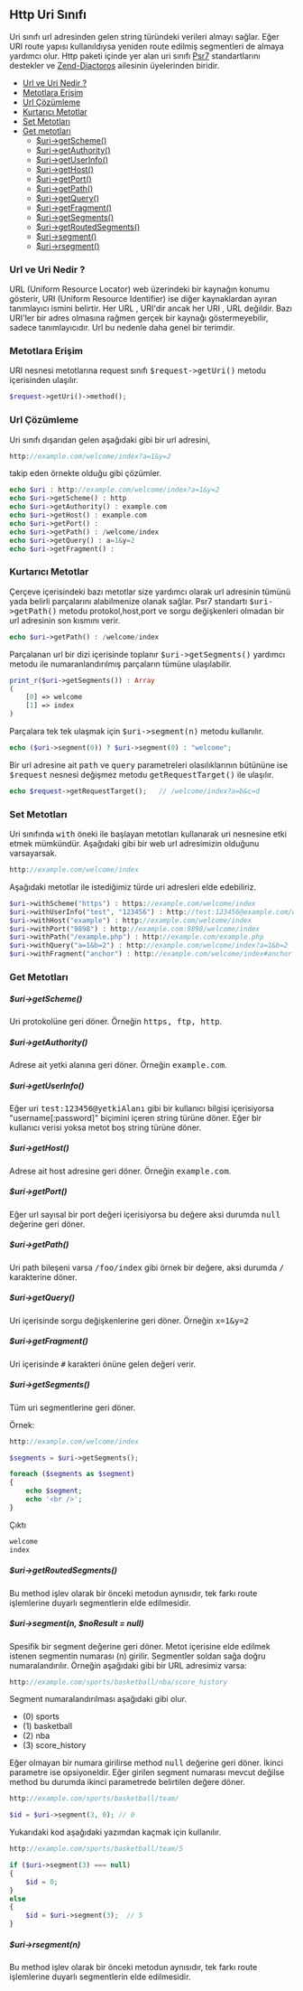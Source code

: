
## Http Uri Sınıfı

Uri sınıfı url adresinden gelen string türündeki verileri almayı sağlar. Eğer URI route yapısı kullanıldıysa yeniden route edilmiş segmentleri de almaya yardımcı olur. Http paketi içinde yer alan uri sınıfı <a href="http://www.php-fig.org/psr/psr-7/" target="_blank">Psr7</a> standartlarını destekler ve <a href="https://github.com/zendframework/zend-diactoros" target="_blank">Zend-Diactoros</a> ailesinin üyelerinden biridir.

<ul>
    <li><a href="#url-and-uri">Url ve Uri Nedir ?</a></li>
    <li><a href="#accessing-methods">Metotlara Erişim</a></li>
    <li><a href="#resolving-url">Url Çözümleme</a></li>
    <li><a href="#helper-methods">Kurtarıcı Metotlar</a></li>
    <li><a href="#set-methods">Set Metotları</a></li>
    <li>
        <a href="#get-methods">Get metotları</a>
        <ul>
            <li><a href="#getScheme">$uri->getScheme()</a></li>
            <li><a href="#getAuthority">$uri->getAuthority()</a></li>
            <li><a href="#getUserInfo">$uri->getUserInfo()</a></li>
            <li><a href="#getHost">$uri->getHost()</a></li>
            <li><a href="#getPort">$uri->getPort()</a></li>
            <li><a href="#getPath">$uri->getPath()</a></li>
            <li><a href="#getQuery">$uri->getQuery()</a></li>
            <li><a href="#getFragment">$uri->getFragment()</a></li>
            <li><a href="#getSegments">$uri->getSegments()</a></li>
            <li><a href="#getRoutedSegments">$uri->getRoutedSegments()</a></li>
            <li><a href="#segment">$uri->segment()</a></li>
            <li><a href="#rsegment">$uri->rsegment()</a></li>
        </ul>
    </li>
</ul>


<a name="url-and-uri"></a>

### Url ve Uri Nedir ? 

URL (Uniform Resource Locator) web üzerindeki bir kaynağın konumu gösterir, URI (Uniform Resource Identifier) ise diğer kaynaklardan ayıran tanımlayıcı ismini belirtir. 
Her URL , URI'dir ancak her URI , URL değildir. Bazı URI'ler bir adres olmasına rağmen gerçek bir kaynağı göstermeyebilir, sadece tanımlayıcıdır. Url bu nedenle daha genel bir terimdir.

<a name="accessing-methods"></a>

### Metotlara Erişim

URI nesnesi metotlarına request sınıfı <kbd>$request->getUri()</kbd> metodu içerisinden ulaşılır.

```php
$request->getUri()->method();
```

<a name="resolving-url"></a>

### Url Çözümleme

Uri sınıfı dışarıdan gelen aşağıdaki gibi bir url adresini,

```php
http://example.com/welcome/index?a=1&y=2
```

takip eden örnekte olduğu gibi çözümler.

```php
echo $uri : http://example.com/welcome/index?a=1&y=2
echo $uri->getScheme() : http
echo $uri->getAuthority() : example.com
echo $uri->getHost() : example.com
echo $uri->getPort() : 
echo $uri->getPath() : /welcome/index
echo $uri->getQuery() : a=1&y=2
echo $uri->getFragment() : 
```

<a name="helper-methods"></a>

### Kurtarıcı Metotlar

Çerçeve içerisindeki bazı metotlar size yardımcı olarak url adresinin tümünü yada belirli parçalarını alabilmenize olanak sağlar. Psr7 standartı <kbd>$uri->getPath()</kbd> metodu protokol,host,port ve sorgu değişkenleri olmadan bir url adresinin son kısmını verir.

```php
echo $uri->getPath() : /welcome/index
```

Parçalanan url bir dizi içerisinde toplanır <kbd>$uri->getSegments()</kbd> yardımcı metodu ile numaranlandırılmış parçaların tümüne ulaşılabilir.

```php
print_r($uri->getSegments()) : Array
(
    [0] => welcome
    [1] => index
)
```

Parçalara tek tek ulaşmak için <kbd>$uri->segment(n)</kbd> metodu kullanılır.

```php
echo ($uri->segment(0)) ? $uri->segment(0) : "welcome";
```

Bir url adresine ait <kbd>path</kbd> ve <kbd>query</kbd> parametreleri olasılıklarının bütününe ise <kbd>$request</kbd> nesnesi değişmez metodu <kbd>getRequestTarget()</kbd> ile ulaşılır.

```php
echo $request->getRequestTarget();   // /welcome/index?a=b&c=d
```

<a name="set-methods"></a>

### Set Metotları

Uri sınıfında <kbd>with</kbd> öneki ile başlayan metotları kullanarak uri nesnesine etki etmek mümkündür. Aşağıdaki gibi bir web url adresimizin olduğunu varsayarsak.

```php
http://example.com/welcome/index
```

Aşağıdaki metotlar ile istediğimiz türde uri adresleri elde edebiliriz.

```php
$uri->withScheme("https") : https://example.com/welcome/index
$uri->withUserInfo("test", "123456") : http://test:123456@example.com/welcome/index
$uri->withHost("example") : http://example.com/welcome/index
$uri->withPort("9898") : http://example.com:9898/welcome/index
$uri->withPath("/example.php") : http://example.com/example.php
$uri->withQuery("a=1&b=2") : http://example.com/welcome/index?a=1&b=2
$uri->withFragment("anchor") : http://example.com/welcome/index#anchor
```

<a name="get-methods"></a>

### Get Metotları

<a name="getScheme"></a> 

##### $uri->getScheme()

Uri protokolüne geri döner. Örneğin <kbd>https, ftp, http</kbd>.

<a name="getAuthority"></a> 

##### $uri->getAuthority()

Adrese ait yetki alanına geri döner. Örneğin <kbd>example.com</kbd>.

<a name="getUserInfo"></a> 

##### $uri->getUserInfo()

Eğer uri <kbd>test:123456@yetkiAlanı</kbd> gibi bir kullanıcı bilgisi içerisiyorsa "username[:password]" biçimini içeren string türüne döner. Eğer bir kullanıcı verisi yoksa metot boş string türüne döner.

<a name="getHost"></a> 

##### $uri->getHost()

Adrese ait host adresine geri döner. Örneğin <kbd>example.com</kbd>.

<a name="getPort"></a> 

##### $uri->getPort()

Eğer url sayısal bir port değeri içerisiyorsa bu değere aksi durumda <kbd>null</kbd> değerine geri döner.

<a name="getPath"></a> 

##### $uri->getPath()

Uri path bileşeni varsa <kbd>/foo/index</kbd> gibi örnek bir değere, aksi durumda <kbd>/</kbd> karakterine döner.

<a name="getQuery"></a> 

##### $uri->getQuery()

Uri içerisinde sorgu değişkenlerine geri döner. Örneğin <kbd>x=1&y=2</kbd>

<a name="getFragment"></a> 

##### $uri->getFragment()

Uri içerisinde <kbd>#</kbd> karakteri önüne gelen değeri verir.

<a name="getSegments"></a> 

##### $uri->getSegments()

Tüm uri segmentlerine geri döner.

Örnek:

```php
http://example.com/welcome/index
```

```php
$segments = $uri->getSegments();

foreach ($segments as $segment)
{
    echo $segment;
    echo '<br />';
}
```

Çıktı

```php
welcome
index
```

<a name="getRoutedSegments"></a> 

##### $uri->getRoutedSegments()

Bu method işlev olarak bir önceki metodun aynısıdır, tek farkı route işlemlerine duyarlı segmentlerin elde edilmesidir.

<a name="segment"></a> 

##### $uri->segment(n, $noResult = null)

Spesifik bir segment değerine geri döner. Metot içerisine elde edilmek istenen segmentin numarası (n) girilir. Segmentler soldan sağa doğru numaralandırılır. Örneğin aşağıdaki gibi bir URL adresimiz varsa:

```php
http://example.com/sports/basketball/nba/score_history
```

Segment numaralandırılması aşağıdaki gibi olur.

* (0) sports
* (1) basketball
* (2) nba
* (3) score_history

Eğer olmayan bir numara girilirse method <kbd>null</kbd> değerine geri döner. İkinci parametre ise opsiyoneldir. Eğer girilen segment numarası mevcut değilse method bu durumda ikinci parametrede belirtilen değere döner.

```php
http://example.com/sports/basketball/team/
```

```php
$id = $uri->segment(3, 0); // 0
```

Yukarıdaki kod aşağıdaki yazımdan kaçmak için kullanılır.

```php
http://example.com/sports/basketball/team/5
```

```php
if ($uri->segment(3) === null)
{
    $id = 0;
}
else
{
    $id = $uri->segment(3);  // 5
}
```

<a name="rsegment"></a> 

##### $uri->rsegment(n)

Bu method işlev olarak bir önceki metodun aynısıdır, tek farkı route işlemlerine duyarlı segmentlerin elde edilmesidir.